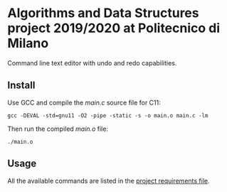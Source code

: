 # Algorithms and Data Structures project 2019/2020 at Politecnico di Milano
Command line text editor with undo and redo capabilities.

## Install
Use GCC and compile the *main.c* source file for C11:

    gcc -DEVAL -std=gnu11 -O2 -pipe -static -s -o main.o main.c -lm

Then run the compiled *main.o* file:

    ./main.o
    
## Usage
All the available commands are listed in the [project requirements file](https://github.com/leonardo-panseri/api-project-19-20/blob/main/API%20project%20requirements.pdf).

